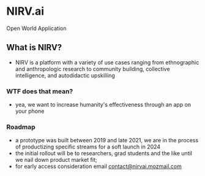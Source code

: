# NIRV.ai

Open World Application

## What is NIRV?

- NIRV is a platform with a variety of use cases ranging from ethnographic and anthropologic research to community building, collective intelligence, and autodidactic upskilling

### WTF does that mean?

- yea, we want to increase humanity's effectiveness through an app on your phone

### Roadmap

- a prototype was built between 2019 and late 2021, we are in the process of productizing specific streams for a soft launch in 2024
- the initial rollout will be to researchers, grad students and the like until we nail down product market fit; 
- for early access consideration email contact@nirvai.mozmail.com
